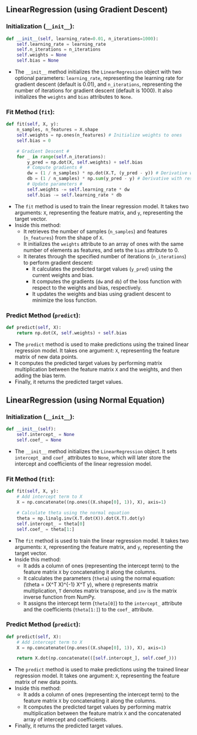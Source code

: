 ## LinearRegression (using Gradient Descent)

### Initialization (`__init__`):

```python
def __init__(self, learning_rate=0.01, n_iterations=1000):
    self.learning_rate = learning_rate
    self.n_iterations = n_iterations
    self.weights = None
    self.bias = None
```

- The `__init__` method initializes the `LinearRegression` object with two optional parameters: `learning_rate`, representing the learning rate for gradient descent (default is 0.01), and `n_iterations`, representing the number of iterations for gradient descent (default is 1000). It also initializes the `weights` and `bias` attributes to `None`.

### Fit Method (`fit`):

```python
def fit(self, X, y):
    n_samples, n_features = X.shape
    self.weights = np.ones(n_features) # Initialize weights to ones
    self.bias = 0

    # Gradient Descent #
    for _ in range(self.n_iterations):
        y_pred = np.dot(X, self.weights) + self.bias
        # Compute gradients #
        dw = (1 / n_samples) * np.dot(X.T, (y_pred - y)) # Derivative with respect to weights
        db = (1 / n_samples) * np.sum(y_pred - y) # Derivative with respect to bias
        # Update parameters #
        self.weights -= self.learning_rate * dw
        self.bias -= self.learning_rate * db
```

- The `fit` method is used to train the linear regression model. It takes two arguments: `X`, representing the feature matrix, and `y`, representing the target vector.
- Inside this method:
  - It retrieves the number of samples (`n_samples`) and features (`n_features`) from the shape of `X`.
  - It initializes the `weights` attribute to an array of ones with the same number of elements as features, and sets the `bias` attribute to 0.
  - It iterates through the specified number of iterations (`n_iterations`) to perform gradient descent:
    - It calculates the predicted target values (`y_pred`) using the current weights and bias.
    - It computes the gradients (`dw` and `db`) of the loss function with respect to the weights and bias, respectively.
    - It updates the weights and bias using gradient descent to minimize the loss function.

### Predict Method (`predict`):

```python
def predict(self, X):
    return np.dot(X, self.weights) + self.bias
```

- The `predict` method is used to make predictions using the trained linear regression model. It takes one argument: `X`, representing the feature matrix of new data points.
- It computes the predicted target values by performing matrix multiplication between the feature matrix `X` and the weights, and then adding the bias term.
- Finally, it returns the predicted target values.

## LinearRegression (using Normal Equation)

### Initialization (`__init__`):

```python
def __init__(self):
    self.intercept_ = None
    self.coef_ = None
```

- The `__init__` method initializes the `LinearRegression` object. It sets `intercept_` and `coef_` attributes to `None`, which will later store the intercept and coefficients of the linear regression model.

### Fit Method (`fit`):

```python
def fit(self, X, y):
    # Add intercept term to X
    X = np.concatenate((np.ones((X.shape[0], 1)), X), axis=1)

    # Calculate theta using the normal equation
    theta = np.linalg.inv(X.T.dot(X)).dot(X.T).dot(y)
    self.intercept_ = theta[0]
    self.coef_ = theta[1:]
```

- The `fit` method is used to train the linear regression model. It takes two arguments: `X`, representing the feature matrix, and `y`, representing the target vector.
- Inside this method:
  - It adds a column of ones (representing the intercept term) to the feature matrix `X` by concatenating it along the columns.
  - It calculates the parameters (`theta`) using the normal equation: \(\theta = (X^T X)^{-1} X^T y\), where `@` represents matrix multiplication, `T` denotes matrix transpose, and `inv` is the matrix inverse function from NumPy.
  - It assigns the intercept term (`theta[0]`) to the `intercept_` attribute and the coefficients (`theta[1:]`) to the `coef_` attribute.

### Predict Method (`predict`):

```python
def predict(self, X):
    # Add intercept term to X
    X = np.concatenate((np.ones((X.shape[0], 1)), X), axis=1)

    return X.dot(np.concatenate(([self.intercept_], self.coef_)))
```

- The `predict` method is used to make predictions using the trained linear regression model. It takes one argument: `X`, representing the feature matrix of new data points.
- Inside this method:
  - It adds a column of ones (representing the intercept term) to the feature matrix `X` by concatenating it along the columns.
  - It computes the predicted target values by performing matrix multiplication between the feature matrix `X` and the concatenated array of intercept and coefficients.
- Finally, it returns the predicted target values.
